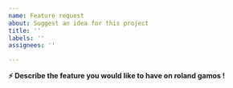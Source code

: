 ```yaml
---
name: Feature request
about: Suggest an idea for this project
title: ''
labels: ''
assignees: ''

---
```

**⚡ Describe the feature you would like to have on roland gamos !**

